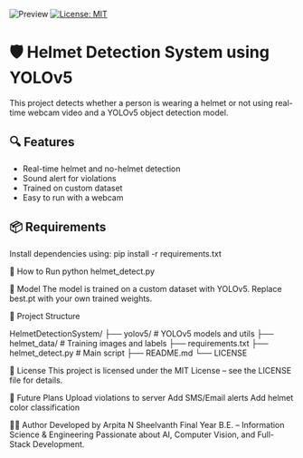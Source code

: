 ![Preview](https://img.shields.io/badge/YOLOv5-Helmet%20Detection-blue)
[![License: MIT](https://img.shields.io/badge/License-MIT-yellow.svg)](LICENSE)


# 🛡️ Helmet Detection System using YOLOv5

This project detects whether a person is wearing a helmet or not using real-time webcam video and a YOLOv5 object detection model.

## 🔍 Features

- Real-time helmet and no-helmet detection
- Sound alert for violations
- Trained on custom dataset
- Easy to run with a webcam

## 📦 Requirements

Install dependencies using:
pip install -r requirements.txt


🚀 How to Run
python helmet_detect.py

🧠 Model
The model is trained on a custom dataset with YOLOv5. Replace best.pt with your own trained weights.

📂 Project Structure

HelmetDetectionSystem/
├── yolov5/               # YOLOv5 models and utils
├── helmet_data/          # Training images and labels
├── requirements.txt
├── helmet_detect.py      # Main script
├── README.md
└── LICENSE

📜 License
This project is licensed under the MIT License – see the LICENSE file for details.


🌟 Future Plans
Upload violations to server
Add SMS/Email alerts
Add helmet color classification

👩‍💻 Author
Developed by Arpita N Sheelvanth
Final Year B.E. – Information Science & Engineering
Passionate about AI, Computer Vision, and Full-Stack Development.
